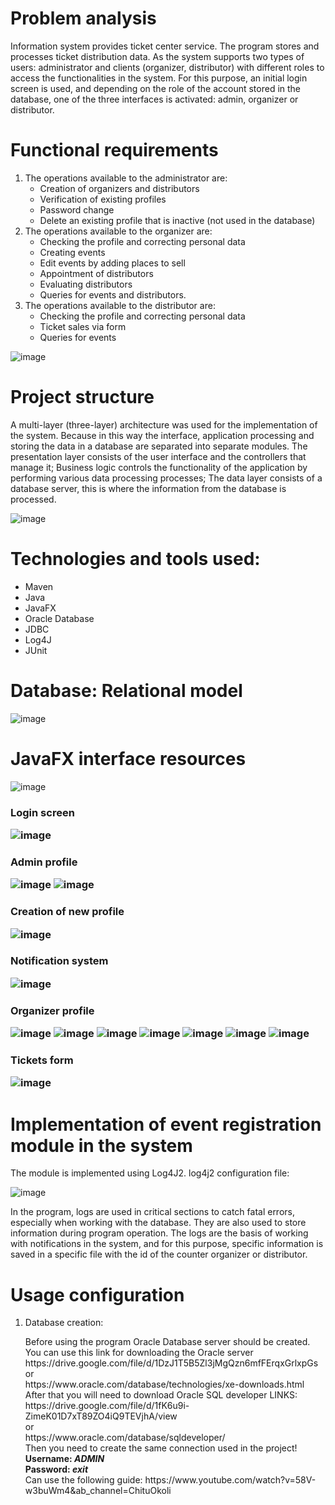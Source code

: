 # Problem analysis
<p>Information system provides ticket center service. The program stores and processes ticket distribution data. 
As the system supports two types of users: administrator and clients (organizer, distributor) with different roles to access the functionalities in the system. 
For this purpose, an initial login screen is used, and depending on the role of the account stored in the database, one of the three interfaces is activated: 
admin, organizer or distributor.</p>

# Functional requirements
<ol>
<li>The operations available to the administrator are: 
<ul><li>Creation of organizers and distributors</li>
<li>Verification of existing profiles</li> 
<li>Password change</li>
<li>Delete an existing profile that is inactive (not used in the database)</li></ul></li>
<li>The operations available to the organizer are: 
<ul><li>Checking the profile and correcting personal data</li> 
<li>Creating events</li> 
<li>Edit events by adding places to sell</li> 
<li>Appointment of distributors</li>
<li>Evaluating distributors</li> 
<li>Queries for events and distributors.</li></ul></li>
<li>The operations available to the distributor are:
<ul>
<li>Checking the profile and correcting personal data</li>
<li>Ticket sales via form</li>
<li>Queries for events</li></ul></li>
</ol>

![image](https://user-images.githubusercontent.com/100678443/213858770-b921abd1-5fab-4ef1-9282-254c0bf7b1e2.png)

# Project structure
<p>A multi-layer (three-layer) architecture was used for the implementation of the system. Because in this way the interface, 
application processing and storing the data in a database are separated into separate modules. 
The presentation layer consists of the user interface and the controllers that manage it; 
Business logic controls the functionality of the application by performing various data processing processes; 
The data layer consists of a database server, this is where the information from the database is processed.</p>

![image](https://user-images.githubusercontent.com/100678443/213859325-43e80023-5a3c-48fc-adf9-03820aa4c446.png)

# Technologies and tools used:
<ul>
<li>Maven</li>
<li>Java</li>
<li>JavaFX</li>
<li>Oracle Database</li>
<li>JDBC</li>
<li>Log4J</li>
<li>JUnit</li>
</ul>

# Database: Relational model

![image](https://user-images.githubusercontent.com/100678443/213859870-4f553bc7-d93f-4b65-8499-577458e91a8a.png)

# JavaFX interface resources

![image](https://user-images.githubusercontent.com/100678443/213859908-c92aafc3-cef7-4899-b70a-f8e33e0117cd.png)
<h3> Login screen 

![image](https://user-images.githubusercontent.com/100678443/213860009-a2ff9bdf-03c8-4afb-9565-8c55834010fe.png)
<h3> Admin profile
<p>

![image](https://user-images.githubusercontent.com/100678443/213860013-0d9794e2-b2e0-48a6-9544-798123b0174c.png)
![image](https://user-images.githubusercontent.com/100678443/213860018-a27d2d25-5b5f-477a-82bb-157f655a59ce.png)

<h3> Creation of new profile

![image](https://user-images.githubusercontent.com/100678443/213860022-04112d34-90ed-4f30-8144-1191788da267.png)
</p>

<h3> Notification system

![image](https://user-images.githubusercontent.com/100678443/213860030-28968b89-daa2-4d10-9276-90736950ba58.png)
<h3> Organizer profile
<p>

![image](https://user-images.githubusercontent.com/100678443/213860190-14371f2b-f5d8-4e0f-845b-42520441b181.png)
![image](https://user-images.githubusercontent.com/100678443/213860213-1c810ac6-1b41-4e05-a987-9522c653a7c1.png)
![image](https://user-images.githubusercontent.com/100678443/213860246-965e6ee6-19b0-44fa-aa7a-2db0bfce2c1a.png)
![image](https://user-images.githubusercontent.com/100678443/213860249-56251509-8659-4b82-b62c-64441cfe2576.png)
![image](https://user-images.githubusercontent.com/100678443/213860255-f95c0a2f-3894-4179-8b70-843ba0050996.png)
![image](https://user-images.githubusercontent.com/100678443/213860257-7bd0d8cd-3736-4076-9eea-b7a4bfb4f678.png)
![image](https://user-images.githubusercontent.com/100678443/213860259-e454b2aa-9eb5-483c-a233-bcb1af179686.png)
</p>
<h3> Tickets form

![image](https://user-images.githubusercontent.com/100678443/213860262-e31044be-4f17-4b9c-98d3-d2931ba8132b.png)

# Implementation of event registration module in the system
The module is implemented using Log4J2. log4j2 configuration file:

![image](https://user-images.githubusercontent.com/100678443/213860342-481869dc-4a9f-4f39-b219-773ebd44b866.png)

<p>In the program, logs are used in critical sections to catch fatal errors, especially when working with the database. 
They are also used to store information during program operation. The logs are the basis of working with notifications in the system, 
and for this purpose, specific information is saved in a specific file with the id of the counter organizer or distributor.</p>

# Usage configuration 
<ol>
<li>Database creation:
<br><p>Before using the program Oracle Database server should be created. You can use this link for downloading the Oracle server https://drive.google.com/file/d/1DzJ1T5B5Zl3jMgQzn6mfFErqxGrlxpGs
<br> or <br> https://www.oracle.com/database/technologies/xe-downloads.html
<br> After that you will need to download Oracle SQL developer LINKS:
<br> https://drive.google.com/file/d/1fK6u9i-ZimeK01D7xT89ZO4iQ9TEVjhA/view <br> or
<br> https://www.oracle.com/database/sqldeveloper/
<br> Then you need to create the same connection used in the project!
<br> <b>Username: <i> ADMIN</i>
<br> Password: <i> exit </i></b>
<br> Can use the following guide: https://www.youtube.com/watch?v=58V-w3buWm4&ab_channel=ChituOkoli
</p> </li>
</ol>
